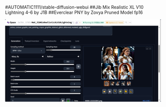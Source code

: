 #AUTOMATIC1111/stable-diffusion-webui
##Jib Mix Realistic XL V10 Lightning 4-6 by J1B
##Everclear PNY by Zovya Pruned Model fp16

![Description](https://raw.githubusercontent.com/xxScorpius97xx/xxScorpius97xx/main/Jib%20Mix%20Realistic%20XL%20V10%20Lightning%204-6%20Step.png)

